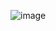 ![image](https://user-images.githubusercontent.com/112846440/202979677-02853591-c9d6-4577-b237-08605c11cafe.png)
